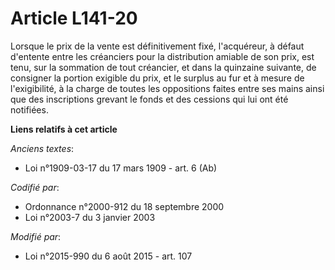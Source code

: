 # Article L141-20

Lorsque le prix de la vente est définitivement fixé, l'acquéreur, à défaut d'entente entre les créanciers pour la
distribution amiable de son prix, est tenu, sur la sommation de tout créancier, et dans la quinzaine suivante, de consigner
la portion exigible du prix, et le surplus au fur et à mesure de l'exigibilité, à la charge de toutes les oppositions faites
entre ses mains ainsi que des inscriptions grevant le fonds et des cessions qui lui ont été notifiées.

**Liens relatifs à cet article**

_Anciens textes_:

  - Loi n°1909-03-17 du 17 mars 1909 - art. 6 (Ab)

_Codifié par_:

  - Ordonnance n°2000-912 du 18 septembre 2000
  - Loi n°2003-7 du 3 janvier 2003

_Modifié par_:

  - Loi n°2015-990 du 6 août 2015 - art. 107
